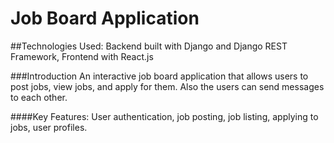 # Job Board Application

##Technologies Used: Backend built with Django and Django REST Framework, Frontend with React.js

###Introduction
An interactive job board application that allows users to post jobs, view jobs, and apply for them.
Also the users can send messages to each other.

####Key Features: User authentication, job posting, job listing, applying to jobs, user profiles.
